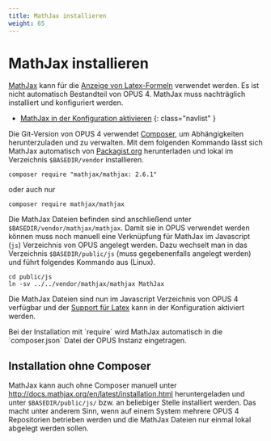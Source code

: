 ```yaml
---
title: MathJax installieren
weight: 65
---
```


# MathJax installieren

[MathJax][MATHJAX] kann für die [Anzeige von Latex-Formeln][LATEX] verwendet werden. Es ist nicht automatisch
Bestandteil von OPUS 4. MathJax muss nachträglich installiert und konfiguriert werden.

* [MathJax in der Konfiguration aktivieren](../config/latex.html)
{: class="navlist" }

Die Git-Version von OPUS 4 verwendet [Composer][COMPOSER], um Abhängigkeiten herunterzuladen und zu verwalten.
Mit dem folgenden Kommando lässt sich MathJax automatisch von [Packagist.org][PACKAGIST] herunterladen und lokal
im Verzeichnis `$BASEDIR/vendor` installieren.

    composer require "mathjax/mathjax: 2.6.1"
    
oder auch nur

    composer require mathjax/mathjax    

Die MathJax Dateien befinden sind anschließend unter `$BASEDIR/vendor/mathjax/mathjax`. Damit sie in OPUS verwendet
werden können muss noch manuell eine Verknüpfung für MathJax im Javascript (`js`) Verzeichnis von OPUS angelegt werden.
Dazu wechselt man in das Verzeichnis `$BASEDIR/public/js` (muss gegebenenfalls angelegt werden) und führt folgendes
Kommando aus (Linux).

    cd public/js
    ln -sv ../../vendor/mathjax/mathjax MathJax

Die MathJax Dateien sind nun im Javascript Verzeichnis von OPUS 4 verfügbar und der [Support für Latex][LATEX] kann
in der Konfiguration aktiviert werden.

<p class="note" markdown="1">
Bei der Installation mit `require` wird MathJax automatisch in die `composer.json` Datei der OPUS Instanz eingetragen.
</p>

## Installation ohne Composer

MathJax kann auch ohne Composer manuell unter <http://docs.mathjax.org/en/latest/installation.html> heruntergeladen
und unter `$BASEDIR/public/js/` bzw. an beliebiger Stelle installiert werden. Das macht unter anderem Sinn, wenn auf
einem System mehrere OPUS 4 Repositorien betrieben werden und die MathJax Dateien nur einmal lokal abgelegt werden
sollen.

[MATHJAX]: https://www.mathjax.org/
[LATEX]: ../config/latex.html
[COMPOSER]: https://getcomposer.org/
[PACKAGIST]: https://packagist.org/packages/mathjax/mathjax